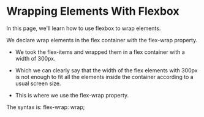 # Wrapping Elements With Flexbox

In this page, we'll learn how to use flexbox to wrap elements.

We declare wrap elements in the flex container with the flex-wrap property.

- We took the flex-items and wrapped them in a flex container with a width of 300px.

- Which we can clearly say that the width of the flex elements with 300px is not enough to fit all the elements inside the container according to a usual screen size.

- This is where we use the flex-wrap property.

The syntax is:
    flex-wrap: wrap;

